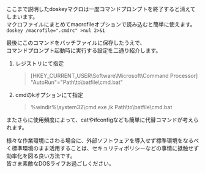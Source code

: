 ここまで説明したdoskeyマクロは一度コマンドプロンプトを終了すると消えてしまいます。  
マクロファイルにまとめてmacrofileオプションで読み込むと簡単に使えます。  
`doskey /macrofile=".cmdrc" >nul 2>&1`

最後にこのコマンドをバッチファイルに保存したうえで、  
コマンドプロンプト起動時に実行する設定を二通り紹介します。

1. レジストリにて指定

   > \[HKEY\_CURRENT\_USER\Software\Microsoft\Command Processor\]  
   > "AutoRun"="Path\to\batfile\cmd.bat"

2. cmdのkオプションにて指定

   > %windir%\system32\cmd.exe /k Path\to\batfile\cmd.bat

またさらに使用頻度によって、catやifconfigなども簡単に代替コマンドが考えられます。

様々な作業環境にさわる場合に、外部ソフトウェアを導入せず標準環境をなるべく標準環境のまま活用することは、セキュリティポリシーなどの事情に抵触せず効率化を図る良い方法です。  
皆さま素敵なDOSライフお過ごしください。


